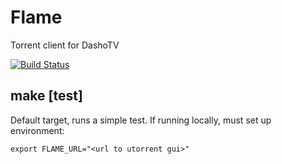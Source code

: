 # Flame

Torrent client for DashoTV

[![Build Status](https://travis-ci.org/dashotv/flame.svg?branch=master)](https://travis-ci.org/dashotv/flame)

## make [test]

Default target, runs a simple test. If running locally, must set up environment:

```
export FLAME_URL="<url to utorrent gui>"
```
